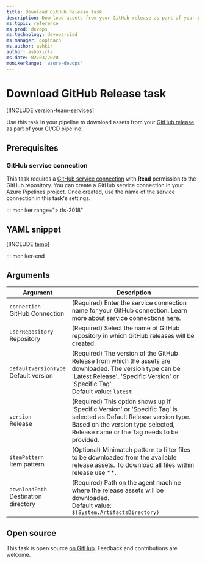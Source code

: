 ```yaml
---
title: Download GitHub Release task
description: Download assets from your GitHub release as part of your pipeline
ms.topic: reference
ms.prod: devops
ms.technology: devops-cicd
ms.manager: gopinach
ms.author: ashkir
author: ashokirla
ms.date: 02/03/2020
monikerRange: 'azure-devops'
---
```


# Download GitHub Release task

[!INCLUDE [version-team-services](../../includes/version-team-services.md)]

Use this task in your pipeline to download assets from your [GitHub release](https://help.github.com/categories/releases/) as part of your CI/CD pipeline.

## Prerequisites

### GitHub service connection
This task requires a [GitHub service connection](../../library/service-endpoints.md#sep-github) with **Read** permission to the GitHub repository. You can create a GitHub service connection in your Azure Pipelines project. Once created, use the name of the service connection in this task's settings.

::: moniker range="> tfs-2018"

## YAML snippet

[!INCLUDE [temp](../includes/yaml/DownloadGitHubReleaseV0.md)]

::: moniker-end

## Arguments

|Argument|Description|
|--- |--- |
|`connection` <br/>GitHub Connection|(Required) Enter the service connection name for your GitHub connection. Learn more about service connections [here](https://aka.ms/AA3am5s).|
|`userRepository` <br/>Repository|(Required) Select the name of GitHub repository in which GitHub releases will be created.|
|`defaultVersionType` <br/>Default version|(Required) The version of the GitHub Release from which the assets are downloaded. The version type can be 'Latest Release', 'Specific Version' or 'Specific Tag'<br/>Default value: `latest`|
|`version` <br/> Release|(Required) This option shows up if 'Specific Version' or 'Specific Tag' is selected as Default Release version type. Based on the version type selected, Release name or the Tag needs to be provided.|
|`itemPattern` <br/> Item pattern|(Optional) Minimatch pattern to filter files to be downloaded from the available release assets. To download all files within release use \*\*.|
|`downloadPath` <br/>Destination directory|(Required) Path on the agent machine where the release assets will be downloaded. <br/>Default value: `$(System.ArtifactsDirectory)`|

## Open source

This task is open source [on GitHub](https://github.com/Microsoft/azure-pipelines-tasks). Feedback and contributions are welcome.

<!-- BEGINSECTION class="md-qanda" -->

<!-- ENDSECTION -->
